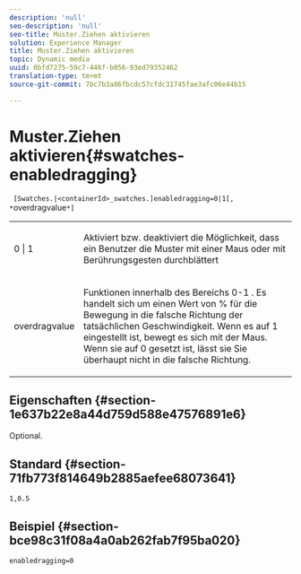 ```yaml
---
description: 'null'
seo-description: 'null'
seo-title: Muster.Ziehen aktivieren
solution: Experience Manager
title: Muster.Ziehen aktivieren
topic: Dynamic media
uuid: 0bfd7275-59c7-446f-b056-93ed79352462
translation-type: tm+mt
source-git-commit: 7bc7b3a86fbcdc57cfdc31745fae3afc06e44b15

---
```



# Muster.Ziehen aktivieren{#swatches-enabledragging}

` [Swatches.|<containerId>_swatches.]enabledragging=0|1[, *`overdragvalue`*]`

<table id="table_B1363BFD20204093AAB326A1AB503B93"> 
 <tbody> 
  <tr> 
   <td> <p> <span class="codeph"> 0 | 1 </span> </p> </td> 
   <td> <p> Aktiviert bzw. deaktiviert die Möglichkeit, dass ein Benutzer die Muster mit einer Maus oder mit Berührungsgesten durchblättert </p> </td> 
  </tr> 
  <tr> 
   <td> <p> <span class="codeph"> <span class="varname"> overdragvalue </span></span> </p> </td> 
   <td> <p> Funktionen innerhalb des <span class="codeph"> Bereichs 0-1 </span> . Es handelt sich um einen <span class="codeph"> Wert von </span> % für die Bewegung in die falsche Richtung der tatsächlichen Geschwindigkeit. Wenn es auf <span class="codeph"> 1 eingestellt ist, </span>bewegt es sich mit der Maus. Wenn sie auf <span class="codeph"> 0 gesetzt ist, </span>lässt sie Sie überhaupt nicht in die falsche Richtung. </p> </td> 
  </tr> 
 </tbody> 
</table>

## Eigenschaften {#section-1e637b22e8a44d759d588e47576891e6}

Optional.

## Standard {#section-71fb773f814649b2885aefee68073641}

`1,0.5`

## Beispiel {#section-bce98c31f08a4a0ab262fab7f95ba020}

`enabledragging=0`
